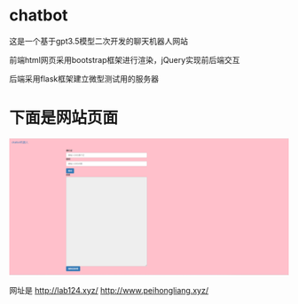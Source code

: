 # chatbot
这是一个基于gpt3.5模型二次开发的聊天机器人网站

前端html网页采用bootstrap框架进行渲染，jQuery实现前后端交互

后端采用flask框架建立微型测试用的服务器
# 下面是网站页面

![image](https://github.com/SCUlsl/chatbot/blob/main/chatbot%20website.png)

网址是 http://lab124.xyz/  http://www.peihongliang.xyz/
